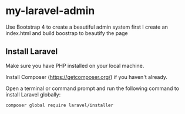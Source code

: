 # my-laravel-admin

Use Bootstrap 4 to create a beautiful admin system
first I create an index.html and build boostrap to beautify the page

## Install Laravel

Make sure you have PHP installed on your local machine.

Install Composer (https://getcomposer.org/) if you haven't already.

Open a terminal or command prompt and run the following command to install Laravel globally:

```bash
composer global require laravel/installer
```

